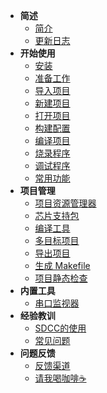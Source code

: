 - **简述**
  - [简介](README.md)
  - [更新日志](https://marketplace.visualstudio.com/items/CL.eide/changelog)
- **开始使用**
  - [安装](zh-cn/install.md)
  - [准备工作](zh-cn/prepare_work.md)
  - [导入项目](zh-cn/import_project.md)
  - [新建项目](zh-cn/create_project.md)
  - [打开项目](zh-cn/open_project.md)
  - [构建配置](zh-cn/builder_config.md)
  - [编译项目](zh-cn/build_project.md)
  - [烧录程序](zh-cn/download_to_device.md)
  - [调试程序](zh-cn/debug_project.md)
  - [常用功能](zh-cn/other_functions.md)
- **项目管理**
  - [项目资源管理器](zh-cn/project_manager.md)
  - [芯片支持包](zh-cn/chip_support_pack.md)
  - [编译工具](zh-cn/toolchain_support.md)
  - [多目标项目](zh-cn/project_targets.md)
  - [导出项目](zh-cn/export_project.md)
  - [生成 Makefile](zh-cn/export_makefile.md)
  - [项目静态检查](zh-cn/cppcheck.md)
- **内置工具**
  - [串口监视器](zh-cn/serialport_monitor.md)
- **经验教训**
  - [SDCC的使用](zh-cn/sdcc.md)
  - [常见问题](https://discuss.em-ide.com/t/FAQ)
- **问题反馈**
  - [反馈渠道](zh-cn/issue_report.md)
  - [请我喝咖啡☕](zh-cn/coffee.md)